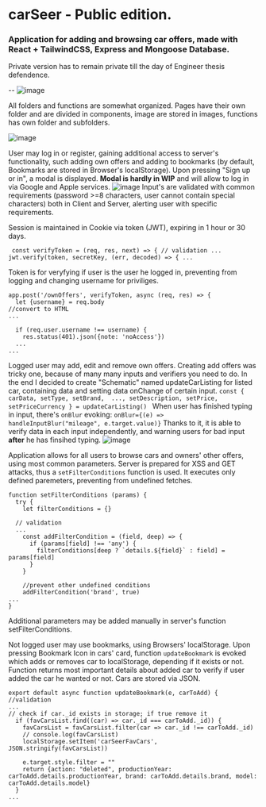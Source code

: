 # carSeer - Public edition. 
<h3>Application for adding and browsing car offers, made with React + TailwindCSS, Express and Mongoose Database.</h3>
Private version has to remain private till the day of Engineer thesis defendence.

--
![image](https://github.com/klimek00/carSeer-pub/assets/36035343/f8c6653c-cbad-431a-b7fe-d5de45406879)

<p>All folders and functions are somewhat organized. Pages have their own folder and are divided in components, image are stored in images, functions has own folder and subfolders.</p>

![image](https://github.com/klimek00/carSeer-pub/assets/36035343/4d7cc414-e8db-43f0-918c-4b196b3a03aa)

User may log in or register, gaining additional access to server's functionality, such adding own offers and adding to bookmarks (by default, Bookmarks are stored in Browser's localStorage). Upon pressing "Sign up or in", a modal is displayed. **Modal is hardly in WIP** and will allow to log in via Google and Apple services.
![image](https://github.com/klimek00/carSeer-pub/assets/36035343/c40184d9-4552-411a-b6d7-7eb502f3de46)
Input's are validated with common requirements (password >=8 characters, user cannot contain special characters) both in Client and Server, alerting user with specific requirements. 
<p>Session is maintained in Cookie via token (JWT), expiring in 1 hour or 30 days.</p>

` const verifyToken = (req, res, next) => {
// validation
...
jwt.verify(token, secretKey, (err, decoded) => {
...`

<p>Token is for veryfying if user is the user he logged in, preventing from logging and changing username for priviliges. </p>

```
app.post('/ownOffers', verifyToken, async (req, res) => {
  let {username} = req.body
//convert to HTML
...

  if (req.user.username !== username) {
    res.status(401).json({note: 'noAccess'})
  ...
...
```

Logged user may add, edit and remove own offers. Creating add offers was tricky one, because of many many inputs and verifiers you need to do. In the end I decided to create "Schematic" named updateCarListing for listed car, containing data and setting data onChange of certain input.
`const { carData, setType, setBrand, 
      ...,
      setDescription, setPrice, setPriceCurrency
    } = updateCarListing()
`
When user has finished typing in input, there's `onBlur` evoking:
`onBlur={(e) => handleInputBlur("mileage", e.target.value)}` 
Thanks to it, it is able to verify data in each input independently, and warning users for bad input **after** he has finsihed typing.
![image](https://github.com/klimek00/carSeer-pub/assets/36035343/54c4af5b-ee2f-4dcd-bbd7-cceee67e5df8)

Application allows for all users to browse cars and owners' other offers, using most common parameters.
Server is prepared for XSS and GET attacks, thus a `setFilterConditions` function is used. It executes only defined paremeters, preventing from undefined fetches.
```
function setFilterConditions (params) {
  try {
    let filterConditions = {}
  
  // validation
  ...
    const addFilterCondition = (field, deep) => {
      if (params[field] !== 'any') {
        filterConditions[deep ? `details.${field}` : field] = params[field]
      }
    }

    //prevent other undefined conditions
    addFilterCondition('brand', true)
...
}
```
Additional parameters may be added manually in server's function setFilterConditions.

Not logged user may use bookmarks, using Browsers' localStorage. Upon pressing Bookmark Icon in cars' card, function `updateBookmark` is evoked which adds or removes car to localStorage, depending if it exists or not. Function returns most important details about added car to verify if user added the car he wanted or not. Cars are stored via JSON.
```
export default async function updateBookmark(e, carToAdd) {
//validation
...
// check if car._id exists in storage; if true remove it 
  if (favCarsList.find((car) => car._id === carToAdd._id)) {
    favCarsList = favCarsList.filter(car => car._id !== carToAdd._id)
    // console.log(favCarsList)
    localStorage.setItem('carSeerFavCars', JSON.stringify(favCarsList))
    
    e.target.style.filter = ""
    return {action: "deleted", productionYear: carToAdd.details.productionYear, brand: carToAdd.details.brand, model: carToAdd.details.model}
  }
...
```
